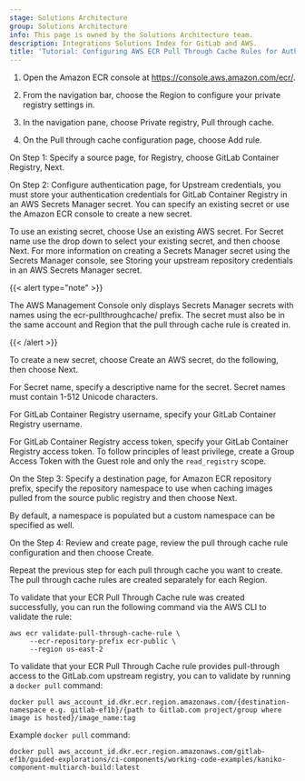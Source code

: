 ```yaml
---
stage: Solutions Architecture
group: Solutions Architecture
info: This page is owned by the Solutions Architecture team.
description: Integrations Solutions Index for GitLab and AWS.
title: 'Tutorial: Configuring AWS ECR Pull Through Cache Rules for Authenticated Access to GitLab.com Projects'
---
```


1. Open the Amazon ECR console at <https://console.aws.amazon.com/ecr/>.

1. From the navigation bar, choose the Region to configure your private registry settings in.

1. In the navigation pane, choose Private registry, Pull through cache.

1. On the Pull through cache configuration page, choose Add rule.

On Step 1: Specify a source page, for Registry, choose GitLab Container Registry, Next.

On Step 2: Configure authentication page, for Upstream credentials, you must store your authentication credentials for GitLab Container Registry in an AWS Secrets Manager secret. You can specify an existing secret or use the Amazon ECR console to create a new secret.

To use an existing secret, choose Use an existing AWS secret. For Secret name use the drop down to select your existing secret, and then choose Next. For more information on creating a Secrets Manager secret using the Secrets Manager console, see Storing your upstream repository credentials in an AWS Secrets Manager secret.

{{< alert type="note" >}}

The AWS Management Console only displays Secrets Manager secrets with names using the ecr-pullthroughcache/ prefix. The secret must also be in the same account and Region that the pull through cache rule is created in.

{{< /alert >}}

To create a new secret, choose Create an AWS secret, do the following, then choose Next.

For Secret name, specify a descriptive name for the secret. Secret names must contain 1-512 Unicode characters.

For GitLab Container Registry username, specify your GitLab Container Registry username.

For GitLab Container Registry access token, specify your GitLab Container Registry access token. To follow principles of least privilege, create a Group Access Token with the Guest role and only the `read_registry` scope.

On the Step 3: Specify a destination page, for Amazon ECR repository prefix, specify the repository namespace to use when caching images pulled from the source public registry and then choose Next.

By default, a namespace is populated but a custom namespace can be specified as well.

On the Step 4: Review and create page, review the pull through cache rule configuration and then choose Create.

Repeat the previous step for each pull through cache you want to create. The pull through cache rules are created separately for each Region.

To validate that your ECR Pull Through Cache rule was created successfully, you can run the following command via the AWS CLI to validate the rule:

```shell
aws ecr validate-pull-through-cache-rule \
     --ecr-repository-prefix ecr-public \
     --region us-east-2
```

To validate that your ECR Pull Through Cache rule provides pull-through access to the GitLab.com upstream registry, you can to validate by running a `docker pull` command:

```shell
docker pull aws_account_id.dkr.ecr.region.amazonaws.com/{destination-namespace e.g. gitlab-ef1b}/{path to Gitlab.com project/group where image is hosted}/image_name:tag
```

Example `docker pull` command:

```shell
docker pull aws_account_id.dkr.ecr.region.amazonaws.com/gitlab-ef1b/guided-explorations/ci-components/working-code-examples/kaniko-component-multiarch-build:latest
```
